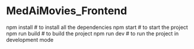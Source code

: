 # MedAiMovies_Frontend


npm install # to install all the dependencies
npm start # to start the project
npm run build # to build the project
npm run dev # to run the project in development mode

